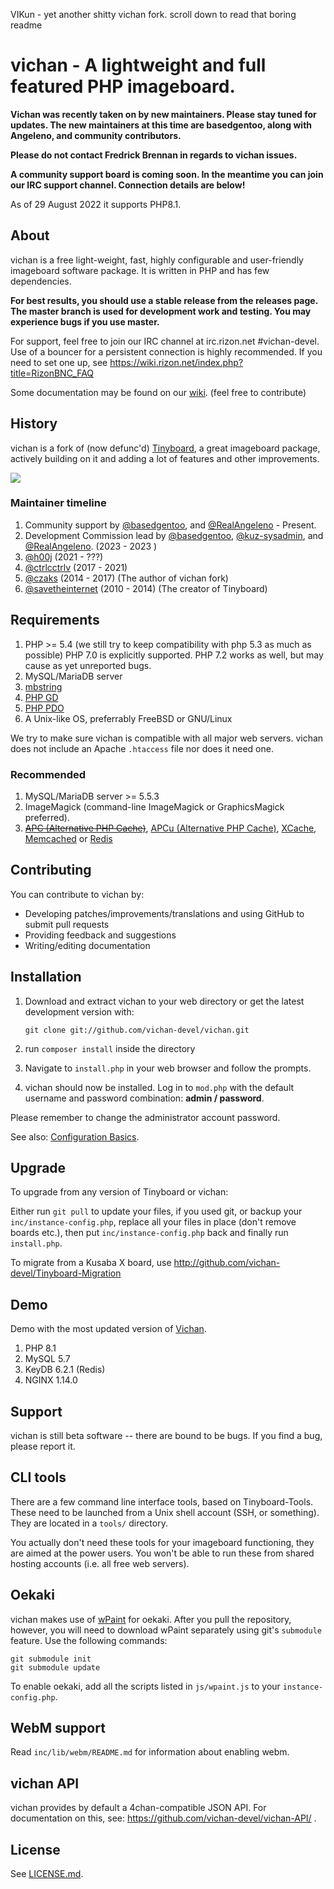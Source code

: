 VIKun - yet another shitty vichan fork.
scroll down to read that boring readme



vichan - A lightweight and full featured PHP imageboard.
========================================================

**Vichan was recently taken on by new maintainers. Please stay tuned for updates. The new maintainers at this time are basedgentoo, along with Angeleno, and community contributors.**

**Please do not contact Fredrick Brennan in regards to vichan issues.**

**A community support board is coming soon. In the meantime you can join our IRC support channel. Connection details are below!**

As of 29 August 2022 it supports PHP8.1.

About
------------
vichan is a free light-weight, fast, highly configurable and user-friendly
imageboard software package. It is written in PHP and has few dependencies.

**For best results, you should use a stable release from the releases page. The master branch is used for development work and testing. You may experience bugs if you use master.**

For support, feel free to join our IRC channel at irc.rizon.net #vichan-devel. Use of a bouncer for a persistent connection is highly recommended. If you need to set one up, see https://wiki.rizon.net/index.php?title=RizonBNC_FAQ

Some documentation may be found on our [wiki](https://github.com/vichan-devel/vichan/wiki). (feel free to contribute)

History
------------
vichan is a fork of (now defunc'd) [Tinyboard](http://github.com/savetheinternet/Tinyboard),
a great imageboard package, actively building on it and adding a lot of features and other
improvements.

![](static/doc/timeline.svg)

### Maintainer timeline
1. Community support by [@basedgentoo](https://github.com/basedgentoo), and [@RealAngeleno](https://github.com/RealAngeleno) - Present.
2. Development Commission lead by [@basedgentoo](https://github.com/basedgentoo), [@kuz-sysadmin](https://github.com/kuz-sysadmin), and [@RealAngeleno](https://github.com/RealAngeleno). (2023 - 2023 )
3. [@h00j](https://github.com/h00j) (2021 - ???)
4. [@ctrlcctrlv](https://github.com/ctrlcctrlv) (2017 - 2021)
5. [@czaks](https://github.com/czaks) (2014 - 2017) (The author of vichan fork)
6. [@savetheinternet](https://github.com/savetheinternet) (2010 - 2014) (The creator of Tinyboard)

Requirements
------------
1.	PHP >= 5.4 (we still try to keep compatibility with php 5.3 as much as possible)
        PHP 7.0 is explicitly supported. PHP 7.2 works as well, but may cause as yet unreported bugs.
2.	MySQL/MariaDB server
3.	[mbstring](http://www.php.net/manual/en/mbstring.installation.php) 
4.	[PHP GD](http://www.php.net/manual/en/intro.image.php)
5.	[PHP PDO](http://www.php.net/manual/en/intro.pdo.php)
6.	A Unix-like OS, preferrably FreeBSD or GNU/Linux

We try to make sure vichan is compatible with all major web servers. vichan does not include an Apache `.htaccess` file nor does it need one.

### Recommended
1.	MySQL/MariaDB server >= 5.5.3
2.	ImageMagick (command-line ImageMagick or GraphicsMagick preferred).
3.	~~[APC (Alternative PHP Cache)](http://php.net/manual/en/book.apc.php)~~,
	[APCu (Alternative PHP Cache)](http://php.net/manual/en/book.apcu.php),
	[XCache](http://xcache.lighttpd.net/),
	[Memcached](http://www.php.net/manual/en/intro.memcached.php) or
	[Redis](https://redis.io/docs/about/)

Contributing
------------
You can contribute to vichan by:
*	Developing patches/improvements/translations and using GitHub to submit pull requests
*	Providing feedback and suggestions
*	Writing/editing documentation

Installation
-------------
1.	Download and extract vichan to your web directory or get the latest
	development version with:

        git clone git://github.com/vichan-devel/vichan.git

2.	run ```composer install``` inside the directory	
3.	Navigate to ```install.php``` in your web browser and follow the
	prompts.
4.	vichan should now be installed. Log in to ```mod.php``` with the
	default username and password combination: **admin / password**.

Please remember to change the administrator account password.

See also: [Configuration Basics](https://github.com/vichan-devel/vichan/wiki/config).

Upgrade
-------
To upgrade from any version of Tinyboard or vichan:

Either run ```git pull``` to update your files, if you used git, or
backup your ```inc/instance-config.php```, replace all your files in place
(don't remove boards etc.), then put ```inc/instance-config.php``` back and
finally run ```install.php```.

To migrate from a Kusaba X board, use http://github.com/vichan-devel/Tinyboard-Migration

Demo
--------
Demo with the most updated version of [Vichan](https://vichan.27chan.org).

1. PHP 8.1
2. MySQL 5.7
3. KeyDB 6.2.1 (Redis)
4. NGINX 1.14.0

Support
--------
vichan is still beta software -- there are bound to be bugs. If you find a
bug, please report it.

CLI tools
-----------------
There are a few command line interface tools, based on Tinyboard-Tools. These need
to be launched from a Unix shell account (SSH, or something). They are located in a ```tools/```
directory.

You actually don't need these tools for your imageboard functioning, they are aimed
at the power users. You won't be able to run these from shared hosting accounts
(i.e. all free web servers).

Oekaki
------
vichan makes use of [wPaint](https://github.com/websanova/wPaint) for oekaki. After you pull the repository, however, you will need to download wPaint separately using git's `submodule` feature. Use the following commands:

```
git submodule init
git submodule update
```

To enable oekaki, add all the scripts listed in `js/wpaint.js` to your `instance-config.php`.

WebM support
------------
Read `inc/lib/webm/README.md` for information about enabling webm.

vichan API
----------
vichan provides by default a 4chan-compatible JSON API. For documentation on this, see:
https://github.com/vichan-devel/vichan-API/ .

License
--------
See [LICENSE.md](http://github.com/vichan-devel/vichan/blob/master/LICENSE.md).
